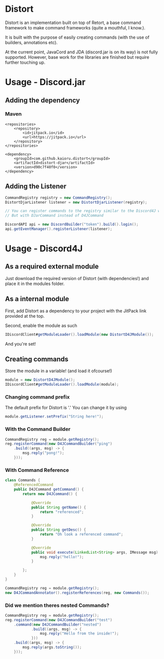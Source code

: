 Distort
=======
Distort is an implementation built on top of Retort, a base command framework to make command frameworks (quite a mouthful, I know.).

It is built with the purpose of easily creating commands (with the use of builders, annotations etc).

At the current point, JavaCord and JDA (discord.jar is on its way) is not fully supported. However, base work for the libraries are finished but require further touching up.

# Usage - Discord.jar
## Adding the dependency
### Maven
```
<repositories>
	<repository>
		<id>jitpack.io</id>
		<url>https://jitpack.io</url>
	</repository>
</repositories>
```
```
<dependency>
	<groupId>com.github.kaioru.distort</groupId>
	<artifactId>distort-djar</artifactId>
	<version>d90c7f40f0</version>
</dependency>
```

## Adding the Listener
```java
CommandRegistry registry = new CommandRegistry();
DistortDjarListener listener = new DistortDjarListener(registry);

// You can register commands to the registry similar to the Discord4J way..
// But with DJarCommand instead of D4JCommand

DiscordAPI api = new DiscordBuilder("token").build().login();
api.getEventManager().registerListener(listener);
```

# Usage - Discord4J
## As a required external module
Just download the required version of Distort (with dependencies!) and place it in the modules folder.
## As a internal module
First, add Distort as a dependency to your project with the JitPack link provided at the top.

Second, enable the module as such
```java
IDiscordClient#getModuleLoader().loadModule(new DistortD4JModule());
```
And you're set!
## Creating commands
Store the module in a variable! (and load it ofcourse!)
```java
module = new DistortD4JModule();
IDiscordClient#getModuleLoader().loadModule(module);
```
### Changing command prefix
The default prefix for Distort is '.'
You can change it by using
```java
module.getListener.setPrefix("String here!");
```
### With the Command Builder
```java
CommandRegistry reg = module.getRegistry();
reg.registerCommand(new D4JCommandBuilder("ping")
    .build((args, msg) -> {
        msg.reply("pong!");
    }));
```

### With Command Reference
```java
class Commands {
    @ReferencedCommand
    public D4JCommand getCommand() {
        return new D4JCommand() {

            @Override
            public String getName() {
                return "referenced";
            }

            @Override
            public String getDesc() {
                return "Oh look a referenced command";
            }

            @Override
            public void execute(LinkedList<String> args, IMessage msg) throws Exception {
                msg.reply("hello!");
            }

        };
    }
}
```
```java
CommandRegistry reg = module.getRegistry();
new D4JCommandAnnotator().registerReferences(reg, new Commands());
```
### Did we mention theres nested Commands?
```java
CommandRegistry reg = module.getRegistry();
reg.registerCommand(new D4JCommandBuilder("test")
    .command(new D4JCommandBuilder("nested")
            .build((args, msg) -> {
                msg.reply("Hello from the inside!");
            }))
    .build((args, msg) -> {
        msg.reply(args.toString());
    }));
```
